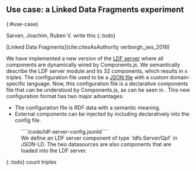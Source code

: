 ## Use case: a Linked Data Fragments experiment
{:#use-case}

Sarven, Joachim, Ruben V. write this
{:.todo}

[Linked Data Fragments](cite:citesAsAuthority verborgh_jws_2016)

We have implemented a new version of the [LDF server](https://github.com/LinkedDataFragments/Server.js/tree/feature-lsd)
where all components are dynamically wired by Components.js.
We semantically describe the LDF server module and its 32 components, which results in x triples.
The configuration file used to be a [JSON file](https://github.com/LinkedDataFragments/Server.js/blob/master/config/config-example.json)
with a custom domain-specific language.
Now, this configuration file is a declarative components file that can be understood by Components.js,
as can be seen in [](#ldf-server-config).
This new configuration format has two major advantages:

* The configuration file is RDF data with a semantic meaning.
* External components can be injected by including declaratively into the config file.

<figure id="ldf-server-config" class="listing">
````/code/ldf-server-config.jsonld````
<figcaption markdown="block">
We define an LDF server component of type `ldfs:Server/Qpf` in JSON-LD.
The two datasources are also components that are loaded into the LDF server.
</figcaption>
</figure>

{:.todo} count triples
